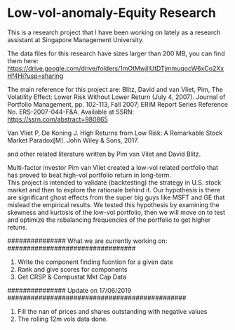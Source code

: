 # Low-vol-anomaly-Equity Research

This is a research project that I have been working on lately as a research assistant at Singapore Management University. 

The data files for this research have sizes larger than 200 MB, you can find them here: https://drive.google.com/drive/folders/1mOtMwjlIUtDTjmmuqocW6xCo2XxHf4Hi?usp=sharing

The main reference for this project are: 
Blitz, David and van Vliet, Pim, The Volatility Effect: Lower Risk Without Lower Return (July 4, 2007). Journal of Portfolio Management, pp. 102-113, Fall 2007; ERIM Report Series Reference No. ERS-2007-044-F&A. Available at SSRN: https://ssrn.com/abstract=980865 

Van Vliet P, De Koning J. High Returns from Low Risk: A Remarkable Stock Market Paradox[M]. John Wiley & Sons, 2017.

and other related literature written by Pim van Vilet and David Blitz.

Multi-factor investor Pim van Vliet created a low-vol related portfolio that has proved to beat high-vol portfolio return in long-term.  
This project is intended to validate (backtesting) the strategy in U.S. stock market and then to explore the rationale behind it. 
Our hypothesis is there are significant ghost effects from the super big guys like MSFT and GE that mislead the empirical results. 
We tested this hypothesis by examining the skewness and kurtosis of the low-vol portfolio, then we will move on to test and optimize the rebalancing frequencies of the portfolio to get higher retuns.  

############### What we are currently working on: #################################
1. Write the component finding fucntion for a given date
2. Rank and give scores for components
3. Get CRSP & Compustat Mkt Cap Data


############### Update on 17/06/2019 ##############################################
1. Fill the nan of prices and shares outstanding with negative values
2. The rolling 12m vols data done.
